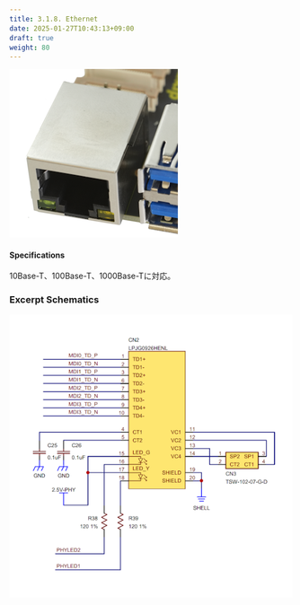 ```yaml
---
title: 3.1.8. Ethernet
date: 2025-01-27T10:43:13+09:00
draft: true
weight: 80
---
```


![Connector_Ether](images/Ether_300x300.png)

#### Specifications
10Base-T、100Base-T、1000Base-Tに対応。

### Excerpt Schematics

![Connector_Ether](images/Ether_ExcerptSchematics.png)
